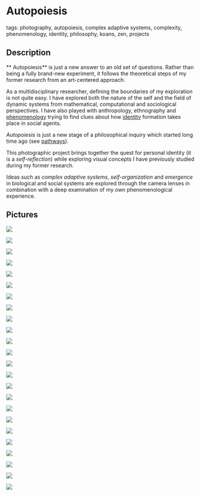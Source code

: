 
# Autopoiesis

tags: photography, autopoiesis, complex adaptive systems, complexity, phenomenology, identity, philosophy, koans, zen, projects

## Description

** Autopoiesis** is just a new answer to an old set of questions. Rather than being a fully brand-new experiment, it follows the theoretical steps of my former research from an art-centered approach.

As a multidisciplinary researcher, defining the boundaries of my exploration is not quite easy. I have explored both the nature of the self and the field of dynamic systems from mathematical, computational and sociological perspectives. I have also played with anthropology, ethnography and [phenomenology](../../concepts/phenomenology.md) trying to find clues about how [identity](../../concepts/identity.md) formation takes place in social agents.

*Autopoiesis* is just a new stage of a philosophical inquiry which started long time ago (see [pathways](../../concepts/pathways.md)).

This photographic project brings together the quest for personal identity (it is a _self-reflection_) while exploring visual concepts I have previously studied during my former research.

Ideas such as _complex adaptive systems_, _self-organization_ and _emergence_ in biological and social systems are explored through the camera lenses in combination with a deep examination of my own phenomenological experience.


## Pictures

![](../../../0x/65433f2b87f88a75387ad0200e8f0bdf)

![](../../../0x/23486f7eeaa84a865eec0ab8c347a490)

![](../../../0x/181c8c892a912fe1791206258889cdb7)

![](../../../0x/1ef2b2b191155461c1b927632cd20a83)

![](../../../0x/2873179b5b4d8500fd5a093c20d63576)

![](../../../0x/6915014e80dbcc00b324c1d051d39209)

![](../../../0x/1a8c6276372d8abce3f597721618d1f1)

![](../../../0x/1d91947212abe5196839a6d969da042f)

![](../../../0x/5c287b217d1dd838bb42582baddfe08e)

![](../../../0x/2f9a58164cbc0f0441c7b9a456dd400b)

![](../../../0x/3f292d2358670d2f4d681644c5003d84)

![](../../../0x/7ea798b776a1f9ba617f0f70aa6cd2bc)

![](../../../0x/7f64b239bd63fe99d6d37bd3b9cdbdd6)

![](../../../0x/90737428f024a653cd154b2444df302d)

![](../../../0x/884e7fa6520e7376768483f0724f70fb)

![](../../../0x/4919aebb25ebac7010f01fa19a05bafe)

![](../../../0x/8bcbcf2c51ceaf8e87c1cd0ae7c0d9b3)

![](../../../0x/29bb39f4bfd660469f03d5139531f574)

![](../../../0x/8d3f183ff63e1ee913dd1109af4feca8)

![](../../../0x/8e0da76608a254849245d58b6be08cc2)

![](../../../0x/061cf55cd3d38f5270e94f62d4afd501)

![](../../../0x/2071ad9fdaa72118bb4629fe935280e3)

![](../../../0x/104db441c4cbe12206f6ede0c6c50afa)

![](../../../0x/55237ffa075019aa7b73202738e5c3e9)
